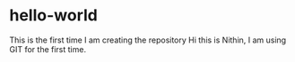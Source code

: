 # hello-world
This is the first time I am creating the repository
Hi this is Nithin, I am using GIT for the first time.
